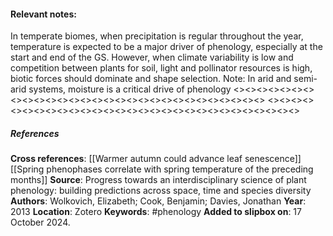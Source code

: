#### **Relevant notes**:
In temperate biomes, when precipitation is regular throughout the year, temperature is expected to be a major driver of phenology, especially at the start and end of the GS. 
However, when climate variability is low and competition between plants for soil, light and pollinator resources is high, biotic forces should dominate and shape selection. 
Note: In arid and semi-arid systems, moisture is a critical drive of phenology
<><><><><><><><><><><><><><><><><><><><><><><><><><><><><>
<><><><><><><><><><><><><><><><><><><><><><><><><><><><><>
##### References
**Cross references**: [[Warmer autumn could advance leaf senescence]]
[[Spring phenophases correlate with spring temperature of the preceding months]]
**Source**: Progress towards an interdisciplinary science of plant phenology: building predictions across space, time and species diversity
**Authors**: Wolkovich, Elizabeth; Cook, Benjamin; Davies, Jonathan
**Year**: 2013
**Location**: Zotero
**Keywords**: #phenology 
**Added to slipbox on**: 17 October 2024. 